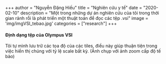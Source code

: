 +++
author = "Nguyễn Đặng Hiếu"
title = "Nghiên cứu y tế"
date = "2020-02-10"
description = "Một trong những dự án nghiên cứu của tôi trong thời gian rảnh rỗi là phát triển một thuật toán để đọc các tệp .vsi"
image = 'img/imgVSI_tebao.jpg'
categories = ["research"]
+++

#### Định dạng tệp của Olympus VSI

Tôi tự mình lưu trữ các tọa độ của các tiles, điều này giúp thuận tiện trong việc hiển thị chúng với tỷ lệ scale bất kỳ.
(Ảnh chụp với ảnh zoom cấp độ tế bào)